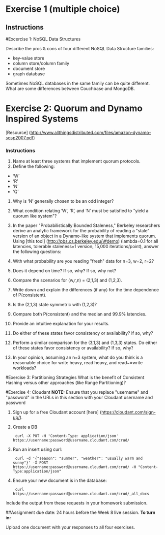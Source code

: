 Exercise 1 (multiple choice)
============================

Instructions
------------
#Excercise 1: NoSQL Data Structures

Describe the pros & cons of four different NoSQL Data Structure families:
- key-value store
- column store/column family
- document store
- graph database

Sometimes NoSQL databases in the same family can be quite different. What are some differences between Couchbase and MongoDB.

# Exercise 2: Quorum and Dynamo Inspired Systems

[Resource] (http://www.allthingsdistributed.com/files/amazon-dynamo-sosp2007.pdf)

### Instructions 
1. Name at least three systems that implement quorum protocols. 
1. Define the following: 
  * ‘W’ 
  * ‘R’ 
  * ‘N’ 
  * ‘Q’ 
1. Why is ‘N’ generally chosen to be an odd
integer? 
1. What condition relating ‘W’, ‘R’, and ‘N’ must be satisfied to "yield a quorum like system"? 
1. In the paper "Probabilistically Bounded Staleness,"
Berkeley researchers derive an analytic framework for the probability of reading a "stale" version of an object in a Dynamo-like system that implements quorum.
Using [this tool] (http://pbs.cs.berkeley.edu/\#demo) (lambda=0.1 for all latencies, tolerable staleness=1 version, 15,000 iterations/point), answer the following questions: 

  1. With what probability are you reading "fresh" data for n=3, w=2, r=2? 
  1. Does it depend on time? If so, why? If so, why not? 
  1. Compare the scenarios for (w,r,n) = (2,1,3) and (1,2,3). 
  1. Write down and explain the differences (if any) for the time dependence of P(consistent). 
  1. Is the (2,1,3) state symmetric with (1,2,3)? 
  1. Compare both P(consistent) and the median and 99.9% latencies. 
  1. Provide an intuitive explanation for your results. 
  1. Do either of these states favor consistency or availability? If so, why? 
  1. Perform a similar comparison for the (3,1,3) and (1,3,3) states. Do either of these states favor consistency or availability? If so, why? 
  1. In your opinion, assuming an n=3
system, what do you think is a reasonable choice for write heavy, read heavy, and read\~=write workloads? 

#Exercise 3: Partitioning Strategies 
What is the benefit of Consistent Hashing versus other approaches (like Range Partitioning)?

#Exercise 4: Cloudant
**NOTE:** Ensure that you replace "username" and "password" in the URLs in this section with your Cloudant username and password

1. Sign up for a free Cloudant account [here] (https://cloudant.com/sign-up/).
2. Create a DB

        curl -X PUT -H 'Content-Type: application/json' https://username:password@username.cloudant.com/crud/
1. Run an insert using curl:

        curl -d '{"season": "summer", "weather": "usually warm and sunny"}' -X POST https://username:password@username.cloudant.com/crud/ -H "Content-Type:application/json"
1. Ensure your new document is in the database:

        curl https://username:password@username.cloudant.com/crud/_all_docs


Include the output from these requests in your homework submission.

##Assignment due date: 24 hours before the Week 8 live session. 
**To turn in:** 
 
Upload one document with your responses to all four exercises.  
